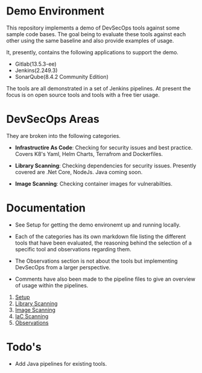# Demo Environment
This repository implements a demo of DevSecOps tools against some sample code bases. The goal being to evaluate these tools against each other using the same baseline and also provide examples of usage. 

It, presently, contains the following applications to support the demo. 

* Gitlab(13.5.3-ee)
* Jenkins(2.249.3)
* SonarQube(8.4.2 Community Edition)

The tools are all demonstrated in a set of Jenkins pipelines. At present the focus is on open source tools and tools with a free tier usage.
# DevSecOps Areas
They are broken into the following categories.

* **Infrastructire As Code**: Checking for security issues and best practice. Covers K8's Yaml, Helm Charts, Terrafrom and Dockerfiles.

* **Library Scanning**: Checking dependencies for security issues. Presently covered are .Net Core, NodeJs. Java coming soon.

* **Image Scanning**: Checking container images for vulnerabilties.

# Documentation
* See Setup for getting the demo environemt up and running locally.

* Each of the categories has its own markdown file listing the different tools that have been evaluated, the reasoning behind the selection of a specific tool and observations regarding them. 

* The Observations section is not about the tools but implementing DevSecOps from a larger perspective.

* Comments have also been made to the pipeline files to give an overview of usage within the pipelines.

1. [Setup](docs/setup.md)
2. [Library Scanning](docs/lib-scaning.md)
3. [Image Scanning](docs/container-scanning.md)
4. [IaC Scanning](docs/iac-scanning.md)
5. [Observations](docs/observations.md)
# Todo's
* Add Java pipelines for existing tools.
